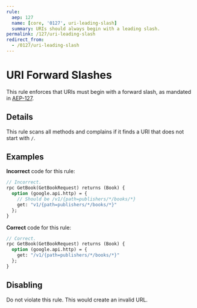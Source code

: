 ```yaml
---
rule:
  aep: 127
  name: [core, '0127', uri-leading-slash]
  summary: URIs should always begin with a leading slash.
permalink: /127/uri-leading-slash
redirect_from:
  - /0127/uri-leading-slash
---
```


# URI Forward Slashes

This rule enforces that URIs must begin with a forward slash, as mandated in
[AEP-127][].

## Details

This rule scans all methods and complains if it finds a URI that does not start
with `/`.

## Examples

**Incorrect** code for this rule:

```proto
// Incorrect.
rpc GetBook(GetBookRequest) returns (Book) {
  option (google.api.http) = {
    // Should be /v1/{path=publishers/*/books/*}
    get: "v1/{path=publishers/*/books/*}"
  };
}
```

**Correct** code for this rule:

```proto
// Correct.
rpc GetBook(GetBookRequest) returns (Book) {
  option (google.api.http) = {
    get: "/v1/{path=publishers/*/books/*}"
  };
}
```

## Disabling

Do not violate this rule. This would create an invalid URL.

[aep-127]: https://aep.dev/127
